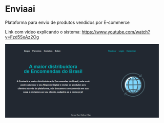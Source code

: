 # Enviaai
Plataforma para envio de produtos vendidos por E-commerce

Link com vídeo explicando o sistema: https://www.youtube.com/watch?v=Fzd5SeAz2Og

![Screenshot](images/indexIMG.png)
